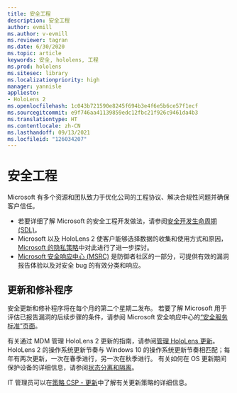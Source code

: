 ```yaml
---
title: 安全工程
description: 安全工程
author: evmill
ms.author: v-evmill
ms.reviewer: tagran
ms.date: 6/30/2020
ms.topic: article
keywords: 安全, hololens, 工程
ms.prod: hololens
ms.sitesec: library
ms.localizationpriority: high
manager: yannisle
appliesto:
- HoloLens 2
ms.openlocfilehash: 1c043b721590e8245f694b3e4f6e5b6ce57f1ecf
ms.sourcegitcommit: e9f746aa41139859edc12fbc21f926c9461da4b3
ms.translationtype: HT
ms.contentlocale: zh-CN
ms.lasthandoff: 09/13/2021
ms.locfileid: "126034207"
---
```

# <a name="security-engineering"></a>安全工程

Microsoft 有多个资源和团队致力于优化公司的工程协议、解决合规性问题并确保客户信任。 

  * 若要详细了解 Microsoft 的安全工程开发做法，请参阅[安全开发生命周期 (SDL)](https://www.microsoft.com/securityengineering/sdl)。
  * Microsoft 以及 HoloLens 2 使客户能够选择数据的收集和使用方式和原因，[Microsoft 的隐私策略](https://privacy.microsoft.com/)中对此进行了进一步探讨。 
  * [Microsoft 安全响应中心 (MSRC)](https://www.microsoft.com/msrc) 是防御者社区的一部分，可提供有效的漏洞报告体验以及对安全 bug 的有效分类和响应。 

## <a name="updates-and-patches"></a>更新和修补程序

安全更新和修补程序将在每个月的第二个星期二发布。 若要了解 Microsoft 用于评估已报告漏洞的后续步骤的条件，请参阅 Microsoft 安全响应中心的[“安全服务标准”页面](https://www.microsoft.com/msrc/windows-security-servicing-criteria)。 

有关通过 MDM 管理 HoloLens 2 更新的指南，请参阅[管理 HoloLens 更新](hololens-updates.md)。 HoloLens 2 的操作系统更新节奏与 Windows 10 的操作系统更新节奏相匹配；每年有两次更新，一次在春季进行，另一次在秋季进行。 有关如何在 OS 更新期间保护设备的详细信息，请参阅[状态分离和隔离](security-state-separation-isolation.md)。 

IT 管理员可以在[策略 CSP - 更新](/windows/client-management/mdm/policy-csp-update)中了解有关更新策略的详细信息。 

